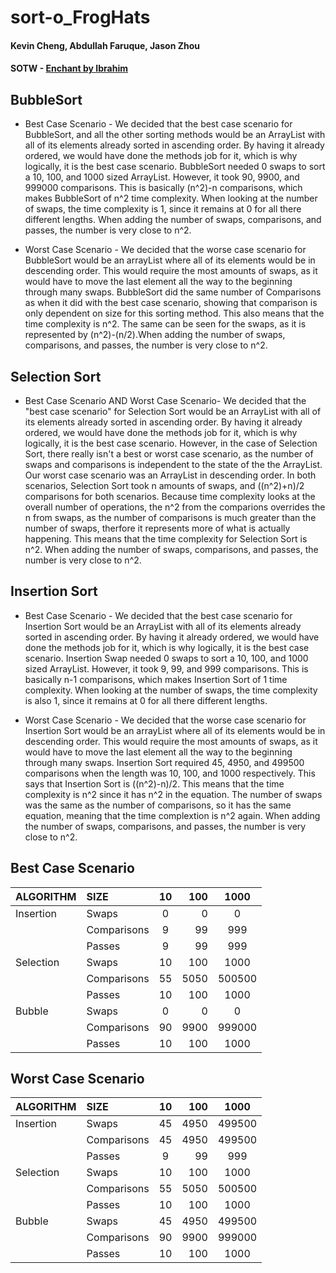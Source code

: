# sort-o_FrogHats
#### Kevin Cheng, Abdullah Faruque, Jason Zhou

#### SOTW - [Enchant by Ibrahim](https://open.spotify.com/track/0sMfigk2Kj6UHSTCdzSAda?si=5dde18d37deb4625)

## BubbleSort
* Best Case Scenario - We decided that the best case scenario for BubbleSort, and all the other sorting methods would be an ArrayList with all of its elements already sorted in ascending order. By having it already ordered, we would have done the methods job for it, which is why logically, it is the best case scenario. BubbleSort needed 0 swaps to sort a 10, 100, and 1000 sized ArrayList. However, it took 90, 9900, and 999000 comparisons. This is basically (n^2)-n comparisons, which makes BubbleSort of n^2 time complexity. When looking at the number of swaps, the time complexity is 1, since it remains at 0 for all there different lengths. When adding the number of swaps, comparisons, and passes, the number is very close to n^2.

* Worst Case Scenario - We decided that the worse case scenario for BubbleSort would be an arrayList where all of its elements would be in descending order. This would require the most amounts of swaps, as it would have to move the last element all the way to the beginning through many swaps. BubbleSort did the same number of Comparisons as when it did with the best case scenario, showing that comparison is only dependent on size for this sorting method. This also means that the time complexity is n^2. The same can be seen for the swaps, as it is represented by (n^2)-(n/2).When adding the number of swaps, comparisons, and passes, the number is very close to n^2.


## Selection Sort

* Best Case Scenario AND Worst Case Scenario- We decided that the "best case scenario" for Selection Sort would be an ArrayList with all of its elements already sorted in ascending order. By having it already ordered, we would have done the methods job for it, which is why logically, it is the best case scenario. However, in the case of Selection Sort, there really isn't a best or worst case scenario, as the number of swaps and comparisons is independent to the state of the the ArrayList. Our worst case scenario was an ArrayList in descending order. In both scenarios, Selection Sort took n amounts of swaps, and ((n^2)+n)/2 comparisons for both scenarios. Because time complexity looks at the overall number of operations, the n^2 from the comparions overrides the n from swaps, as the number of comparisons is much greater than the number of swaps, therfore it represents more of what is actually happening. This means that the time complexity for Selection Sort is n^2. When adding the number of swaps, comparisons, and passes, the number is very close to n^2.
## Insertion Sort

* Best Case Scenario - We decided that the best case scenario for Insertion Sort would be an ArrayList with all of its elements already sorted in ascending order. By having it already ordered, we would have done the methods job for it, which is why logically, it is the best case scenario. Insertion Swap needed 0 swaps to sort a 10, 100, and 1000 sized ArrayList. However, it took 9, 99, and 999 comparisons. This is basically n-1 comparisons, which makes Insertion Sort of 1 time complexity. When looking at the number of swaps, the time complexity is also 1, since it remains at 0 for all there different lengths.

* Worst Case Scenario - We decided that the worse case scenario for Insertion Sort would be an arrayList where all of its elements would be in descending order. This would require the most amounts of swaps, as it would have to move the last element all the way to the beginning through many swaps. Insertion Sort required 45, 4950, and 499500 comparisons when the length was 10, 100, and 1000 respectively. This says that Insertion Sort is ((n^2)-n)/2. This  means that the time complexity is n^2 since it has n^2 in the equation. The number of swaps was the same as the number of comparisons, so it has the same equation, meaning that the time complextion is n^2 again. When adding the number of swaps, comparisons, and passes, the number is very close to n^2.

## Best Case Scenario
| ALGORITHM       | SIZE         | 10      | 100           | 1000   |
|-----------------|:-------------|:-------:|--------------:|:------:|
| Insertion       | Swaps        | 0       | 0             | 0      |
|                 | Comparisons  | 9       | 99            | 999    |
|                 | Passes       | 9       | 99            | 999    |
| Selection       | Swaps        | 10      | 100           | 1000   |
|                 | Comparisons  | 55      | 5050          | 500500 |
|                 | Passes       | 10      | 100           | 1000   |
| Bubble          | Swaps        | 0       | 0             | 0      |
|                 | Comparisons  | 90      | 9900          | 999000 |
|                 | Passes       | 10      | 100           | 1000   |

## Worst Case Scenario
| ALGORITHM       | SIZE         | 10      | 100           | 1000   |
|-----------------|:-------------|:-------:|--------------:|:------:|
| Insertion       | Swaps        | 45      | 4950          | 499500 |
|                 | Comparisons  | 45      | 4950          | 499500 |
|                 | Passes       | 9       | 99            | 999    |
| Selection       | Swaps        | 10      | 100           | 1000   |
|                 | Comparisons  | 55      | 5050          | 500500 |
|                 | Passes       | 10      | 100           | 1000   |
| Bubble          | Swaps        | 45      | 4950          | 499500 |
|                 | Comparisons  | 90      | 9900          | 999000 |
|                 | Passes       | 10      | 100           | 1000   |
